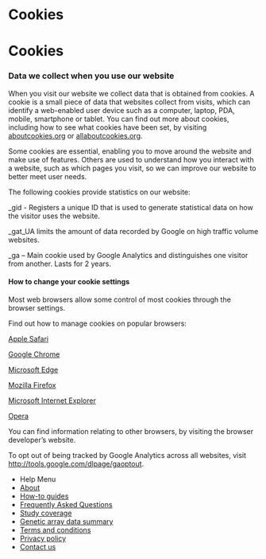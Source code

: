 <div class="row page-title">
  <div class="meta pull-left">
    <h1>Cookies</h1>
  </div>
</div>

<div class="row">
  <div class="col-sm-8">

<h1>Cookies</h1>

<h3>Data we collect when you use our website </h3>
<p>When you visit our website we collect data that is obtained from cookies. A cookie is a small piece of data that websites collect from visits, which can identify a web-enabled user device such as a computer, laptop, PDA, mobile, smartphone or tablet. You can find out more about cookies, including how to see what cookies have been set, by visiting <a href="https://www.aboutcookies.org" target="_blank" rel="noopener noreferrer">aboutcookies.org</a> or <a href="https://allaboutcookies.org/" target="_blank" rel="noopener noreferrer">allaboutcookies.org</a>.</p>

<p>Some cookies are essential, enabling you to move around the website and make use of features.  Others are used to understand how you interact with a website, such as which pages you visit, so we can improve our website to better meet user needs. 

<p>The following cookies provide statistics on our website:</p> 

<p>_gid - Registers a unique ID that is used to generate statistical data on how the visitor uses the website.</p>  

<p>_gat_UA limits the amount of data recorded by Google on high traffic volume websites.</p>  

<p>_ga – Main cookie used by Google Analytics and distinguishes one visitor from another. Lasts for 2 years.</p> 

<h4>How to change your cookie settings</h4>
<p>Most web browsers allow some control of most cookies through the browser settings.</p>  

<p>Find out how to manage cookies on popular browsers:</p>  

<p><a href="https://support.apple.com/en-gb/HT201265" target="_blank" rel="noopener noreferrer">Apple Safari</a></p>   
<p><a href="https://support.google.com/accounts/answer/61416?co=GENIE.Platform%3DDesktop&amp;hl=en" target="_blank" rel="noopener noreferrer">Google Chrome</a></p>  

<p><a href="https://support.microsoft.com/en-gb/windows/microsoft-edge-browsing-data-and-privacy-bb8174ba-9d73-dcf2-9b4a-c582b4e640dd" target="_blank" rel="noopener noreferrer">Microsoft Edge</a></p>   

<p><a href="https://support.mozilla.org/en-US/kb/enhanced-tracking-protection-firefox-desktop?redirectslug=enable-and-disable-cookies-website-preferences&redirectlocale=en-US" target="_blank" rel="noopener noreferrer">Mozilla Firefox</a></p>   

<p><a href="https://support.microsoft.com/en-gb/windows/delete-and-manage-cookies-168dab11-0753-043d-7c16-ede5947fc64d" target="_blank" rel="noopener noreferrer">Microsoft Internet Explorer</a></p>   

<p><a href="https://help.opera.com/en/latest/web-preferences/" target="_blank" rel="noopener noreferrer">Opera</a></p>   

<p>You can find information relating to other browsers, by visiting the browser developer’s website.</p>  

<p>To opt out of being tracked by Google Analytics across all websites, visit <a href="http://tools.google.com/dlpage/gaoptout" target="_blank" rel="noopener noreferrer">http://tools.google.com/dlpage/gaoptout</a>.</p>  


</div>
  <div class="nav nav-pills nav-stacked col-sm-offset-1 col-sm-3">
    <ul class="help-pages-menu">
    <li class="nav-title">Help Menu</li>
    <li><a href="/page/about/1">About</a></li>
    <li><a href="/page/how-to-guides/6">How-to guides</a></li>
    <li><a href="/page/faqs/4">Frequently Asked Questions</a></li>
    <li><a href="/page/content/2">Study coverage</a></li>
    <li><a href="/page/genetics/5">Genetic array data summary</a></li>
    <li><a href="/page/terms/3">Terms and conditions</a></li>
    <li class="active"><a href="/page/privacy-policy/7">Privacy policy</a></li>
    <li><a href="https://www.closer.ac.uk/contact/">Contact us</a></li>
  </ul>
</div>
</div>
